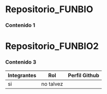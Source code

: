 # Repositorio_FUNBIO
### Contenido 1
# Repositorio_FUNBIO2
### Contenido 3

| Integrantes | Rol | Perfil Github |
| ------------- | ------------- |------------- |
| si | no talvez |
